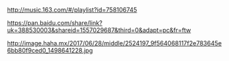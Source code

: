 http://music.163.com/#/playlist?id=758106745


https://pan.baidu.com/share/link?uk=388530003&shareid=1557029687&third=0&adapt=pc&fr=ftw

http://image.haha.mx/2017/06/28/middle/2524197_9f564068117f2e783645e6bb80f9ced0_1498641228.jpg
